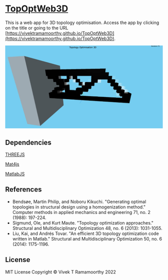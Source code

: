 # [TopOptWeb3D](https://vivektramamoorthy.github.io/TopOptWeb3D)

This is a web app for 3D topology optimisation. Access the app by clicking on the title or going to the URL [https://vivektramamoorthy.github.io/TopOptWeb3D](https://vivektramamoorthy.github.io/TopOptWeb3D).

![TopOptWeb3D](./data/top3d.jpeg)

## Dependencies 
[THREEJS](https://threejs.org)

[Mat4js](https://github.com/KovacsGG/mat4js)

[MatlabJS](https://VivekTRamamoorthy.github.io/MatlabJS)

## References
- Bendsøe, Martin Philip, and Noboru Kikuchi. "Generating optimal topologies in structural design using a homogenization method." Computer methods in applied mechanics and engineering 71, no. 2 (1988): 197-224.
- Sigmund, Ole, and Kurt Maute. "Topology optimization approaches." Structural and Multidisciplinary Optimization 48, no. 6 (2013): 1031-1055.
- Liu, Kai, and Andrés Tovar. "An efficient 3D topology optimization code written in Matlab." Structural and Multidisciplinary Optimization 50, no. 6 (2014): 1175-1196.

## License
MIT License Copyright &copy; Vivek T Ramamoorthy 2022
